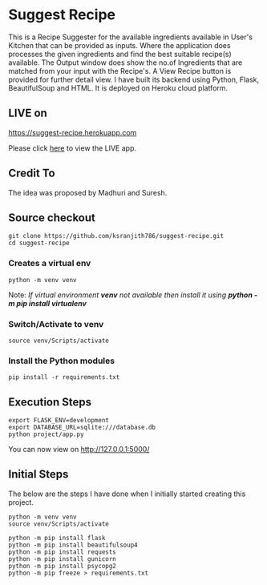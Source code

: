 # Suggest Recipe
This is a Recipe Suggester for the available ingredients available in User's Kitchen that can be provided as inputs. Where the application does processes the given ingredients and find the best suitable recipe(s) available. The Output window does show the no.of Ingredients that are matched from your input with the Recipe's. A View Recipe button is provided for further detail view.
I have built its backend using Python, Flask, BeautifulSoup and HTML.
It is deployed on Heroku cloud platform.

## LIVE on

https://suggest-recipe.herokuapp.com

Please click [here](https://suggest-recipe.herokuapp.com) to view the LIVE app.

## Credit To
The idea was proposed by Madhuri and Suresh.

## Source checkout
```
git clone https://github.com/ksranjith786/suggest-recipe.git
cd suggest-recipe
```
### Creates a virtual env
```
python -m venv venv
```
Note: _If virtual environment **venv** not available then install it using **python -m pip install virtualenv**_

### Switch/Activate to venv
```
source venv/Scripts/activate
```

### Install the Python modules
```
pip install -r requirements.txt
```

## Execution Steps
```
export FLASK_ENV=development
export DATABASE_URL=sqlite:///database.db
python project/app.py
```
You can now view on http://127.0.0.1:5000/

## Initial Steps
The below are the steps I have done when I initially started creating this project.
```
python -m venv venv
source venv/Scripts/activate

python -m pip install flask
python -m pip install beautifulsoup4
python -m pip install requests
python -m pip install gunicorn
python -m pip install psycopg2
python -m pip freeze > requirements.txt
```